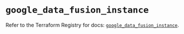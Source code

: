 # `google_data_fusion_instance`

Refer to the Terraform Registry for docs: [`google_data_fusion_instance`](https://registry.terraform.io/providers/hashicorp/google/5.43.0/docs/resources/data_fusion_instance).
